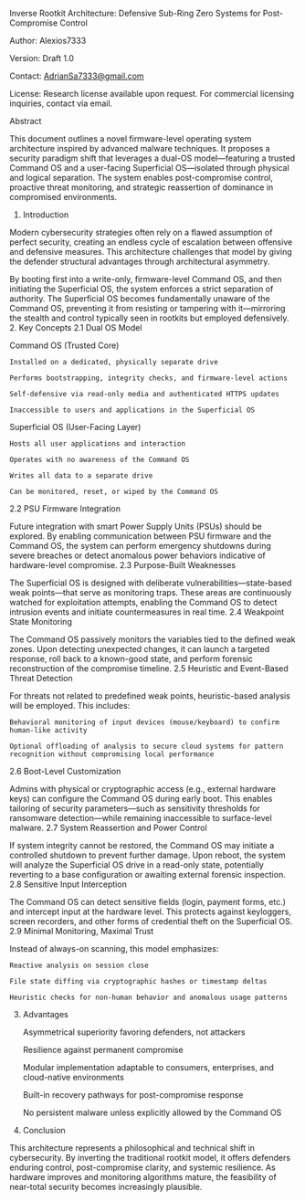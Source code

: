 Inverse Rootkit Architecture: Defensive Sub-Ring Zero Systems for Post-Compromise Control

Author: Alexios7333

Version: Draft 1.0

Contact: AdrianSa7333@gmail.com

License: Research license available upon request. For commercial licensing inquiries, contact via email.

Abstract

This document outlines a novel firmware-level operating system architecture inspired by advanced malware techniques. It proposes a security paradigm shift that leverages a dual-OS model—featuring a trusted Command OS and a user-facing Superficial OS—isolated through physical and logical separation. The system enables post-compromise control, proactive threat monitoring, and strategic reassertion of dominance in compromised environments.
1. Introduction

Modern cybersecurity strategies often rely on a flawed assumption of perfect security, creating an endless cycle of escalation between offensive and defensive measures. This architecture challenges that model by giving the defender structural advantages through architectural asymmetry.

By booting first into a write-only, firmware-level Command OS, and then initiating the Superficial OS, the system enforces a strict separation of authority. The Superficial OS becomes fundamentally unaware of the Command OS, preventing it from resisting or tampering with it—mirroring the stealth and control typically seen in rootkits but employed defensively.
2. Key Concepts
2.1 Dual OS Model

Command OS (Trusted Core)

    Installed on a dedicated, physically separate drive

    Performs bootstrapping, integrity checks, and firmware-level actions

    Self-defensive via read-only media and authenticated HTTPS updates

    Inaccessible to users and applications in the Superficial OS

Superficial OS (User-Facing Layer)

    Hosts all user applications and interaction

    Operates with no awareness of the Command OS

    Writes all data to a separate drive

    Can be monitored, reset, or wiped by the Command OS

2.2 PSU Firmware Integration

Future integration with smart Power Supply Units (PSUs) should be explored. By enabling communication between PSU firmware and the Command OS, the system can perform emergency shutdowns during severe breaches or detect anomalous power behaviors indicative of hardware-level compromise.
2.3 Purpose-Built Weaknesses

The Superficial OS is designed with deliberate vulnerabilities—state-based weak points—that serve as monitoring traps. These areas are continuously watched for exploitation attempts, enabling the Command OS to detect intrusion events and initiate countermeasures in real time.
2.4 Weakpoint State Monitoring

The Command OS passively monitors the variables tied to the defined weak zones. Upon detecting unexpected changes, it can launch a targeted response, roll back to a known-good state, and perform forensic reconstruction of the compromise timeline.
2.5 Heuristic and Event-Based Threat Detection

For threats not related to predefined weak points, heuristic-based analysis will be employed. This includes:

    Behavioral monitoring of input devices (mouse/keyboard) to confirm human-like activity

    Optional offloading of analysis to secure cloud systems for pattern recognition without compromising local performance

2.6 Boot-Level Customization

Admins with physical or cryptographic access (e.g., external hardware keys) can configure the Command OS during early boot. This enables tailoring of security parameters—such as sensitivity thresholds for ransomware detection—while remaining inaccessible to surface-level malware.
2.7 System Reassertion and Power Control

If system integrity cannot be restored, the Command OS may initiate a controlled shutdown to prevent further damage. Upon reboot, the system will analyze the Superficial OS drive in a read-only state, potentially reverting to a base configuration or awaiting external forensic inspection.
2.8 Sensitive Input Interception

The Command OS can detect sensitive fields (login, payment forms, etc.) and intercept input at the hardware level. This protects against keyloggers, screen recorders, and other forms of credential theft on the Superficial OS.
2.9 Minimal Monitoring, Maximal Trust

Instead of always-on scanning, this model emphasizes:

    Reactive analysis on session close

    File state diffing via cryptographic hashes or timestamp deltas

    Heuristic checks for non-human behavior and anomalous usage patterns

3. Advantages

    Asymmetrical superiority favoring defenders, not attackers

    Resilience against permanent compromise

    Modular implementation adaptable to consumers, enterprises, and cloud-native environments

    Built-in recovery pathways for post-compromise response

    No persistent malware unless explicitly allowed by the Command OS

4. Conclusion

This architecture represents a philosophical and technical shift in cybersecurity. By inverting the traditional rootkit model, it offers defenders enduring control, post-compromise clarity, and systemic resilience. As hardware improves and monitoring algorithms mature, the feasibility of near-total security becomes increasingly plausible.
